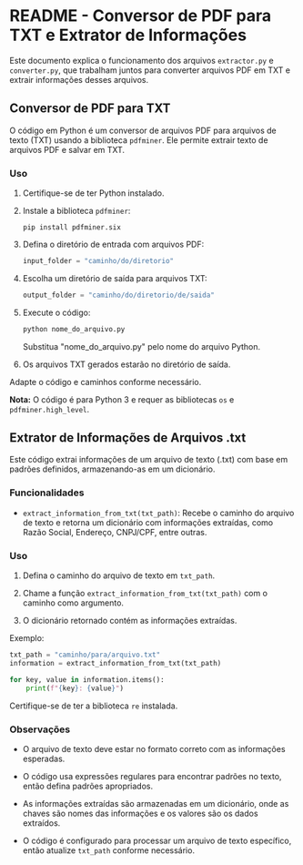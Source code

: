 # README - Conversor de PDF para TXT e Extrator de Informações

Este documento explica o funcionamento dos arquivos `extractor.py` e `converter.py`, que trabalham juntos para converter arquivos PDF em TXT e extrair informações desses arquivos.

## Conversor de PDF para TXT

O código em Python é um conversor de arquivos PDF para arquivos de texto (TXT) usando a biblioteca `pdfminer`. Ele permite extrair texto de arquivos PDF e salvar em TXT.

### Uso

1. Certifique-se de ter Python instalado.

2. Instale a biblioteca `pdfminer`:

   ```
   pip install pdfminer.six
   ```

3. Defina o diretório de entrada com arquivos PDF:

   ```python
   input_folder = "caminho/do/diretorio"
   ```

4. Escolha um diretório de saída para arquivos TXT:

   ```python
   output_folder = "caminho/do/diretorio/de/saida"
   ```

5. Execute o código:

   ```python
   python nome_do_arquivo.py
   ```

   Substitua "nome_do_arquivo.py" pelo nome do arquivo Python.

6. Os arquivos TXT gerados estarão no diretório de saída.

Adapte o código e caminhos conforme necessário.

**Nota:** O código é para Python 3 e requer as bibliotecas `os` e `pdfminer.high_level`.

## Extrator de Informações de Arquivos .txt

Este código extrai informações de um arquivo de texto (.txt) com base em padrões definidos, armazenando-as em um dicionário.

### Funcionalidades

- `extract_information_from_txt(txt_path)`: Recebe o caminho do arquivo de texto e retorna um dicionário com informações extraídas, como Razão Social, Endereço, CNPJ/CPF, entre outras.

### Uso

1. Defina o caminho do arquivo de texto em `txt_path`.

2. Chame a função `extract_information_from_txt(txt_path)` com o caminho como argumento.

3. O dicionário retornado contém as informações extraídas.

Exemplo:

```python
txt_path = "caminho/para/arquivo.txt"
information = extract_information_from_txt(txt_path)

for key, value in information.items():
    print(f"{key}: {value}")
```

Certifique-se de ter a biblioteca `re` instalada.

### Observações

- O arquivo de texto deve estar no formato correto com as informações esperadas.

- O código usa expressões regulares para encontrar padrões no texto, então defina padrões apropriados.

- As informações extraídas são armazenadas em um dicionário, onde as chaves são nomes das informações e os valores são os dados extraídos.

- O código é configurado para processar um arquivo de texto específico, então atualize `txt_path` conforme necessário.
